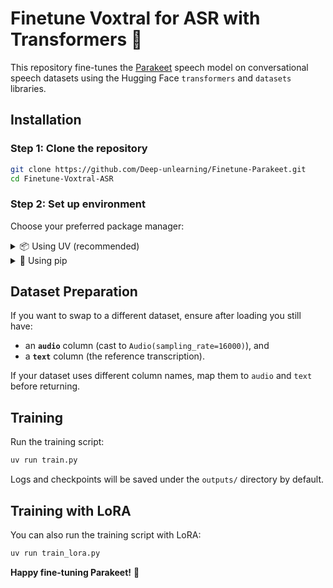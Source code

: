 # Finetune Voxtral for ASR with Transformers 🤗

This repository fine-tunes the [Parakeet](https://github.com/NVIDIA/Parakeet) speech model on conversational speech datasets using the Hugging Face `transformers` and `datasets` libraries.

## Installation

### Step 1: Clone the repository

```bash
git clone https://github.com/Deep-unlearning/Finetune-Parakeet.git
cd Finetune-Voxtral-ASR
```

### Step 2: Set up environment

Choose your preferred package manager:

<details>
<summary>📦 Using UV (recommended)</summary>

[Install `uv`](https://docs.astral.sh/uv/getting-started/installation/)

```bash
uv venv .venv --python 3.10 && source .venv/bin/activate
uv pip install -r requirements.txt
```

</details>

<details>
<summary>🐍 Using pip</summary>

```bash
python -m venv .venv --python 3.10 && source .venv/bin/activate
pip install --upgrade pip
pip install -r requirements.txt
```

</details>

## Dataset Preparation

If you want to swap to a different dataset, ensure after loading you still have:

* an **`audio`** column (cast to `Audio(sampling_rate=16000)`), and
* a **`text`** column (the reference transcription).

If your dataset uses different column names, map them to `audio` and `text` before returning.

## Training

Run the training script:

```bash
uv run train.py
```

Logs and checkpoints will be saved under the `outputs/` directory by default.

## Training with LoRA

You can also run the training script with LoRA:

```bash
uv run train_lora.py
```

**Happy fine-tuning Parakeet!** 🚀